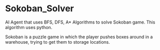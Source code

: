 # Sokoban_Solver

AI Agent that uses BFS, DFS, A* Algorithms to solve Sokoban game.
This algorithm uses python.


Sokoban is a puzzle game in which the player pushes boxes around in a warehouse, trying to get them to storage locations.
